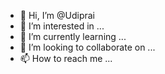 - 👋 Hi, I’m @Udiprai
- 👀 I’m interested in ...
- 🌱 I’m currently learning ...
- 💞️ I’m looking to collaborate on ...
- 📫 How to reach me ...

<!---
Udiprai/Udiprai is a ✨ special ✨ repository because its `README.md` (this file) appears on your GitHub profile.
You can click the Preview link to take a look at your changes.
--->
